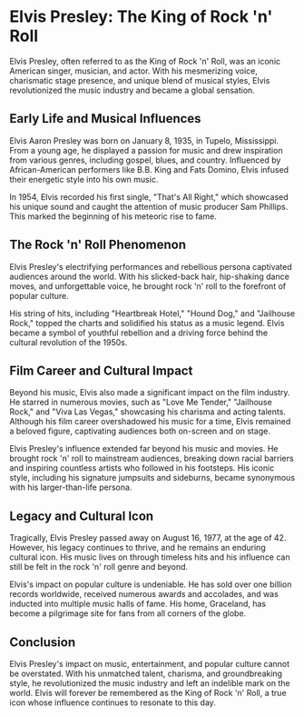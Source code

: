 <h1 class="title">Elvis Presley: The King of Rock 'n' Roll</h1>
<p class="intro">Elvis Presley, often referred to as the King of Rock 'n' Roll, was an iconic American singer, musician, and actor. With his mesmerizing voice, charismatic stage presence, and unique blend of musical styles, Elvis revolutionized the music industry and became a global sensation.</p>
<h2 class="subtitle">Early Life and Musical Influences</h2>
<p>Elvis Aaron Presley was born on January 8, 1935, in Tupelo, Mississippi. From a young age, he displayed a passion for music and drew inspiration from various genres, including gospel, blues, and country. Influenced by African-American performers like B.B. King and Fats Domino, Elvis infused their energetic style into his own music.</p>
<p>In 1954, Elvis recorded his first single, "That's All Right," which showcased his unique sound and caught the attention of music producer Sam Phillips. This marked the beginning of his meteoric rise to fame.</p>
<h2 class="subtitle">The Rock 'n' Roll Phenomenon</h2>
<p>Elvis Presley's electrifying performances and rebellious persona captivated audiences around the world. With his slicked-back hair, hip-shaking dance moves, and unforgettable voice, he brought rock 'n' roll to the forefront of popular culture.</p>
<p>His string of hits, including "Heartbreak Hotel," "Hound Dog," and "Jailhouse Rock," topped the charts and solidified his status as a music legend. Elvis became a symbol of youthful rebellion and a driving force behind the cultural revolution of the 1950s.</p>
<h2 class="subtitle">Film Career and Cultural Impact</h2>
<p>Beyond his music, Elvis also made a significant impact on the film industry. He starred in numerous movies, such as "Love Me Tender," "Jailhouse Rock," and "Viva Las Vegas," showcasing his charisma and acting talents. Although his film career overshadowed his music for a time, Elvis remained a beloved figure, captivating audiences both on-screen and on stage.</p>
<p>Elvis Presley's influence extended far beyond his music and movies. He brought rock 'n' roll to mainstream audiences, breaking down racial barriers and inspiring countless artists who followed in his footsteps. His iconic style, including his signature jumpsuits and sideburns, became synonymous with his larger-than-life persona.</p>
<h2 class="subtitle">Legacy and Cultural Icon</h2>
<p>Tragically, Elvis Presley passed away on August 16, 1977, at the age of 42. However, his legacy continues to thrive, and he remains an enduring cultural icon. His music lives on through timeless hits and his influence can still be felt in the rock 'n' roll genre and beyond.</p>
<p>Elvis's impact on popular culture is undeniable. He has sold over one billion records worldwide, received numerous awards and accolades, and was inducted into multiple music halls of fame. His home, Graceland, has become a pilgrimage site for fans from all corners of the globe.</p>
<h2 class="subtitle">Conclusion</h2>
<p>Elvis Presley's impact on music, entertainment, and popular culture cannot be overstated. With his unmatched talent, charisma, and groundbreaking style, he revolutionized the music industry and left an indelible mark on the world. Elvis will forever be remembered as the King of Rock 'n' Roll, a true icon whose influence continues to resonate to this day.</p>
